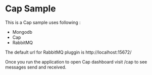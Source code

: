 # Cap Sample

This is a Cap sample uses following :

- Mongodb
- Cap
- RabbitMQ


The default url for RabbitMQ pluggin is http://localhost:15672/

Once you run the application to open Cap dashboard visit /cap to see messages send and received.

